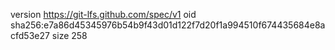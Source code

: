 version https://git-lfs.github.com/spec/v1
oid sha256:e7a86d45345976b54b9f43d01d122f7d20f1a994510f674435684e8acfd53e27
size 258
